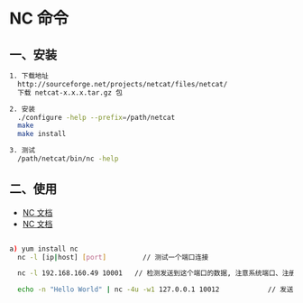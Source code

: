 # NC 命令

## 一、安装


``` sh
1. 下载地址
  http://sourceforge.net/projects/netcat/files/netcat/
  下载 netcat-x.x.x.tar.gz 包

2. 安装
  ./configure -help --prefix=/path/netcat
  make
  make install

3. 测试
  /path/netcat/bin/nc -help

```

## 二、使用

- [NC 文档](http://www.tuicool.com/articles/m67Z3m)
- [NC 文档](http://www.cnblogs.com/sunddenly/p/4031322.html?utm_source=tuicool&utm_medium=referral)

``` sh

a) yum install nc
  nc -l [ip|host] [port]  		 // 测试一个端口连接

  nc -l 192.168.160.49 10001   // 检测发送到这个端口的数据, 注意系统端口、注册端口、私有动态端口

  echo -n "Hello World" | nc -4u -w1 127.0.0.1 10012			// 发送 UDP 数据到端口中

```
